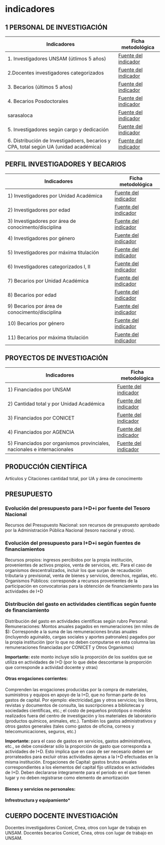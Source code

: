 # indicadores

## 1 PERSONAL DE INVESTIGACIÓN
|Indicadores|Ficha metodológica|
|----------|----------------- |
| 1. Investigadores UNSAM (útlimos 5 años)| [Fuente del indicador](/InvestigadoresUnsam(ultimos5anos).pdf)|
| 2.Docentes investigadores categorizados| [Fuente del indicador](/indicadores/attachments/DocentesInvestigadoresCategorizados.docx)|
| 3. Becarios (últimos 5 años)| [Fuente del indicador](/BecariosUnsam(ultimos5anos).pdf)|
| 4. Becarios Posdoctorales|[Fuente del indicador](/becariosposdoctorales.pdf)|
|sarasaloca |[Fuente del indicador](/cpa(ultimos5anos).pdf)|
| 5. Investigadores según cargo y dedicación| [Fuente del indicador](/investigadoresseguncargoydedicacion.pdf)|
| 6. Distribución de Investigadoers, becarios y CPA, total según UA (unidad académica) | [Fuente del indicador](/distribuciondeinvestigadoresbecariosycpatotalsegunua.pdf) |


## PERFIL INVESTIGADORES Y BECARIOS
|Indicadores|Ficha metodológica|
| ------ | ---- |
| 1) Investigadores por Unidad Académica|[Fuente del indicador](/investigadoresporunidadacademica.pdf)|
| 2) Investigadores por  edad|[Fuente del indicador](/investigadoresporedad.pdf)|
| 3) Investigadores por área de conocimento/disciplina|[Fuente del indicador](/investigadoresporareadeconocimientodisciplina.pdf)|
| 4) Investigadores por género|[Fuente del indicador](/investigadoresporgenero.pdf)|
| 5) Investigadores por máxima titulación|[Fuente del indicador](/investigadorespormaximatitulacion.pdf)|
| 6) Investigadores categorizados I, II|[Fuente del indicador](/investigadorescategorizadosIyII.pdf)|
| 7) Becarios por Unidad Académica|[Fuente del indicador](/becariosporunidadacademica.pdf)|
| 8) Becarios por edad|[Fuente del indicador](/becariosporedad.pdf)|
| 9) Becarios por área de conocimento/disciplina|[Fuente del indicador](/becariosporareadeconocimiento.pdf)|
| 10) Becarios por género|[Fuente del indicador](/becariosporgenero.pdf)|
| 11) Becarios por máxima titulación|[Fuente del indicador](/becariospormaximatitulacion.pdf)|

## PROYECTOS DE INVESTIGACIÓN
|Indicadores|Ficha metodológica|
| ------ | ---- |
| 1) Financiados por UNSAM|[Fuente del indicador](/financiadosporunsam.pdf)|
| 2) Cantidad total y por Unidad Académica|[Fuente del indicador](/proyectostotalesyporua.pdf)|
| 3) Financiados por CONICET|[Fuente del indicador](/financiadosporconicet.pdf)|
| 4) Financiados por AGENCIA|[Fuente del indicador](/financiadosporagencia.pdf)|
| 5) Financiados por organismos provinciales, nacionales e internacionales|[Fuente del indicador](/financiadosporopnei.pdf)|

## PRODUCCIÓN CIENTÍFICA
Artículos y Citaciones cantidad total, por UA y área de conocimento

## PRESUPUESTO
### Evolución del presupuesto para I+D+i por fuente del Tesoro Nacional
Recursos del Presupuesto Nacional: son recursos de presupuesto aprobado por la
Administración Pública Nacional (tesoro nacional y otros).

### Evolución del presupuesto para I+D+i según fuentes de financiamientos
Recursos propios: ingresos percibidos por la propia institución, provenientes de
activos propios, venta de servicios, etc. Para el caso de organismos descentralizados,
incluir los que surjan de recaudación tributaria y previsional, venta de bienes y
servicios, derechos, regalías, etc.
Organismos Públicos: corresponde a recursos provenientes de la participación en
convocatorias para la obtención de financiamiento para las actividades de I+D

### Distribución del gasto en actividades científicas según fuente de financiamiento
Distribución del gasto en actividades científicas según rubro
Personal:
Remuneraciones: Montos anuales pagados en remuneraciones (en
miles de $): Corresponde a la suma de las remuneraciones brutas
anuales (incluyendo aguinaldo, cargas sociales y aportes patronales)
pagados por la propia institución (por lo que no deben computarse en
esta columna las remuneraciones financiadas por CONICET y Otros
Organismos)


**Importante:** este monto incluye sólo la proporción de los sueldos que se
utiliza en actividades de I+D (por lo que debe descontarse la proporción
que corresponde a actividad docente y otras)

#### Otras erogaciones corrientes:
Comprenden las erogaciones producidas por la compra de materiales, suministros y equipos en apoyo de la I+D, que no forman parte de los gastos de capital. Por ejemplo: electricidad,gas y otros servicios; los libros, revistas y documentos de consulta, las suscripciones a bibliotecas y sociedades científicas, etc.; el costo de pequeños prototipos o modelos realizados fuera del centro de investigación y los materiales de laboratorio (productos químicos,
animales, etc.). También los gastos administrativos y otros gastos
generales (tales como gastos de oficina, correos y telecomunicaciones,
seguros, etc.)

**Importante:** para el caso de gastos en servicios, gastos administrativos,
etc., se debe considerar sólo la proporción de gasto que corresponda a
actividades de I+D. Esto implica que en caso de ser necesario deben ser
prorrateados para excluir otras actividades ajenas a la I+D efectuadas en
la misma institución.
Erogaciones de Capital: gastos brutos anuales correspondientes a los elementos del
capital fijo utilizados en actividades de I+D. Deben declararse íntegramente para el
periodo en el que tienen lugar y no deben registrarse como elemento de amortización

#### Bienes y servicios no personales:

#### Infrestructura y equipamiento*

## CUERPO DOCENTE INVESTIGACIÓN
Docentes investigadores Conicet, Cnea, otros con lugar de trabajo en UNSAM.
Docentes becarios Conicet, Cnea, otros con lugar de trabajo en UNSAM.





